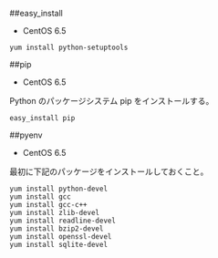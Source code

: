 ##easy_install

- CentOS 6.5

```
yum install python-setuptools
```

##pip

- CentOS 6.5

Python のパッケージシステム pip をインストールする。

```
easy_install pip
```

##pyenv

- CentOS 6.5

最初に下記のパッケージをインストールしておくこと。

```
yum install python-devel
yum install gcc
yum install gcc-c++
yum install zlib-devel
yum install readline-devel
yum install bzip2-devel
yum install openssl-devel
yum install sqlite-devel
```

